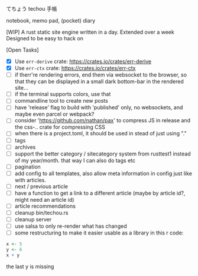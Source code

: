 てちょう
techou
手帳

notebook, memo pad, (pocket) diary 

[WIP]
A rust static site engine written in a day. 
Extended over a week
Designed to be easy to hack on

[Open Tasks]
- [x] Use `err-derive` crate: https://crates.io/crates/err-derive
- [x] Use `err-ctx` crate: https://crates.io/crates/err-ctx
- [ ] if therr're rendering errors, end them via websocket to the browser, so that they can be displayed in a small dark bottom-bar in the rendered site...
- [ ] if the terminal supports colors, use that
- [ ] commandline tool to create new posts
- [ ] have 'release' flag to build with 'published' only, no websockets, and maybe even parcel or webpack?
- [ ] consider 'https://github.com/nathan/pax' to compress JS in release and the css-.. crate for compressing CSS
- [ ] when there is a project.toml, it should be used in stead of just using "."
- [ ] tags
- [ ] archives
- [ ] support the better category / sitecategory system from rusttest1 instead of my year/month. that way I can also do tags etc
- [ ] pagination
- [ ] add config to all templates, also allow meta information in config just like with articles.
- [ ] next / previous article
- [ ] have a function to get a link to a different article (maybe by article id?, might need an article id)
- [ ] article recommendations
- [ ] cleanup bin/techou.rs
- [ ] cleanup server
- [ ] use salsa to only re-render what has changed
- [ ] some restructuring to make it easier usable as a library
in this r code:
``` R
x <- 5
y <- 6
x + y
```
the last y is missing
